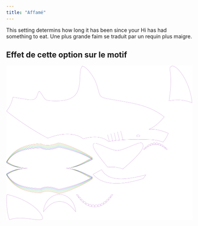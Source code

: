 ```yaml
---
title: "Affamé"
---
```


This setting determins how long it has been since your Hi has had something to eat. Une plus grande faim se traduit par un requin plus maigre.

## Effet de cette option sur le motif

![Cette image montre l'effet de cette option en superposant plusieurs variantes qui ont une valeur différente pour cette option](hi_hungry_sample.svg "Effet de cette option sur le motif")
